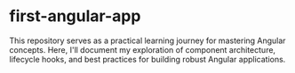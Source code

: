 # first-angular-app
This repository serves as a practical learning journey for mastering Angular concepts. Here, I'll document my exploration of component architecture, lifecycle hooks, and best practices for building robust Angular applications.
